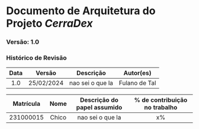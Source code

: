 # Documento de Arquitetura do Projeto *CerraDex*

### Versão: 1.0

### Histórico de Revisão
| Data | Versão | Descrição | Autor(es) |
| :----: | :--: | :--------------------: | :-------------------: |
| 1.0 | 25/02/2024 | nao sei o que la | Fulano de Tal |

| Matrícula | Nome | Descrição do papel assumido | % de contribuição no trabalho |
| :----: | :--: | :--------------------: | :-------------------: |
| 231000015 | Chico | nao sei o que la | x% |

